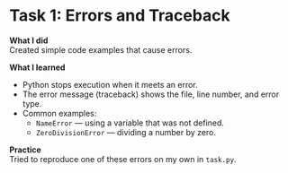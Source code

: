 # Task 1: Errors and Traceback

**What I did**  
Created simple code examples that cause errors.

**What I learned**  
- Python stops execution when it meets an error.  
- The error message (traceback) shows the file, line number, and error type.  
- Common examples:  
  - `NameError` — using a variable that was not defined.  
  - `ZeroDivisionError` — dividing a number by zero.  

**Practice**  
Tried to reproduce one of these errors on my own in `task.py`.